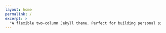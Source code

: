 ```yaml
---
layout: home
permalink: /
excerpt: >
  "A flexible two-column Jekyll theme. Perfect for building personal sites, blogs, and portfolios.""      
---
```

